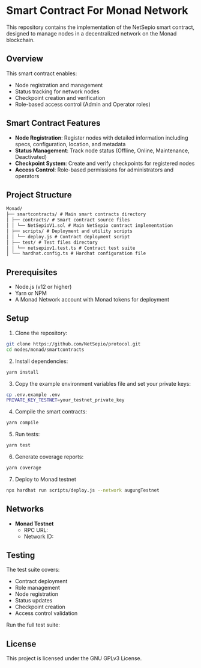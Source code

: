 # Smart Contract For Monad Network

This repository contains the implementation of the NetSepio smart contract, designed to manage nodes in a decentralized network on the Monad blockchain.

## Overview

This smart contract enables:

- Node registration and management
- Status tracking for network nodes
- Checkpoint creation and verification
- Role-based access control (Admin and Operator roles)

## Smart Contract Features

- **Node Registration**: Register nodes with detailed information including specs, configuration, location, and metadata
- **Status Management**: Track node status (Offline, Online, Maintenance, Deactivated)
- **Checkpoint System**: Create and verify checkpoints for registered nodes
- **Access Control**: Role-based permissions for administrators and operators

## Project Structure

```markdown
Monad/
├── smartcontracts/ # Main smart contracts directory
│ ├── contracts/ # Smart contract source files
│ │ └── NetSepioV1.sol # Main NetSepio contract implementation
│ ├── scripts/ # Deployment and utility scripts
│ │ └── deploy.js # Contract deployment script
│ ├── test/ # Test files directory
│ │ └── netsepiov1.test.ts # Contract test suite
│ └── hardhat.config.ts # Hardhat configuration file
```

## Prerequisites

- Node.js (v12 or higher)
- Yarn or NPM
- A Monad Network account with Monad tokens for deployment

## Setup

1. Clone the repository:

```bash
git clone https://github.com/NetSepio/protocol.git
cd nodes/monad/smartcontracts
```

2. Install dependencies:

```bash
yarn install
```

3. Copy the example environment variables file and set your private keys:

```bash
cp .env.example .env
PRIVATE_KEY_TESTNET=your_testnet_private_key
```

4. Compile the smart contracts:

```bash
yarn compile
```

5. Run tests:

```bash
yarn test
```

6. Generate coverage reports:

```bash
yarn coverage
```

7. Deploy to Monad testnet

```bash
npx hardhat run scripts/deploy.js --network augungTestnet
```

## Networks

- **Monad Testnet**
  - RPC URL: 
  - Network ID: 

## Testing

The test suite covers:

- Contract deployment
- Role management
- Node registration
- Status updates
- Checkpoint creation
- Access control validation

Run the full test suite:

## License

This project is licensed under the GNU GPLv3 License.
